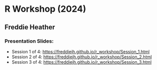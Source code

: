 # R Workshop (2024)
## Freddie Heather

### Presentation Slides:

- Session 1 of 4: https://freddiejh.github.io/r_workshop/Session_1.html
- Session 2 of 4: https://freddiejh.github.io/r_workshop/Session_2.html
- Session 3 of 4: https://freddiejh.github.io/r_workshop/Session_3.html


